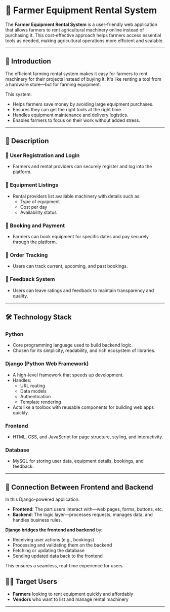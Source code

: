 # 🚜 Farmer Equipment Rental System

The **Farmer Equipment Rental System** is a user-friendly web application that allows farmers to rent agricultural machinery online instead of purchasing it. This cost-effective approach helps farmers access essential tools as needed, making agricultural operations more efficient and scalable.

---

## 📘 Introduction

The efficient farming rental system makes it easy for farmers to rent machinery for their projects instead of buying it. It's like renting a tool from a hardware store—but for farming equipment.

This system:

- Helps farmers save money by avoiding large equipment purchases.
- Ensures they can get the right tools at the right time.
- Handles equipment maintenance and delivery logistics.
- Enables farmers to focus on their work without added stress.

---

## 📄 Description

### 👤 User Registration and Login
- Farmers and rental providers can securely register and log into the platform.

### 🧾 Equipment Listings
- Rental providers list available machinery with details such as:
  - Type of equipment
  - Cost per day
  - Availability status

### 📅 Booking and Payment
- Farmers can book equipment for specific dates and pay securely through the platform.

### 🔄 Order Tracking
- Users can track current, upcoming, and past bookings.

### 🌟 Feedback System
- Users can leave ratings and feedback to maintain transparency and quality.

---

## 🛠️ Technology Stack

### Python
- Core programming language used to build backend logic.
- Chosen for its simplicity, readability, and rich ecosystem of libraries.

### Django (Python Web Framework)
- A high-level framework that speeds up development.
- Handles:
  - URL routing
  - Data models
  - Authentication
  - Template rendering
- Acts like a toolbox with reusable components for building web apps quickly.

### Frontend
- HTML, CSS, and JavaScript for page structure, styling, and interactivity.


### Database
- MySQL for storing user data, equipment details, bookings, and feedback.

---

## 🔁 Connection Between Frontend and Backend

In this Django-powered application:

- **Frontend**: The part users interact with—web pages, forms, buttons, etc.
- **Backend**: The logic layer—processes requests, manages data, and handles business rules.

**Django bridges the frontend and backend** by:
- Receiving user actions (e.g., bookings)
- Processing and validating them on the backend
- Fetching or updating the database
- Sending updated data back to the frontend

This ensures a seamless, real-time experience for users.


## 🧑‍🌾 Target Users

- **Farmers** looking to rent equipment quickly and affordably
- **Vendors** who want to list and manage rental machinery

---







